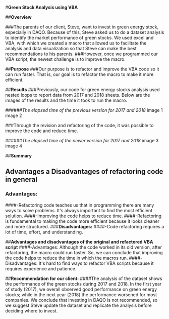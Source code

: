 #**Green Stock Analysis using VBA**
 
##**Overview**

###The parents of our client, Steve, want to invest in green energy stock, especially in DAQO. Because of this, Steve asked us to do a dataset analysis to identify the market performance of green stocks. We used excel and VBA, with which we created a macro that allowed us to facilitate the analysis and data visualization so that Steve can make the best recommendations to his parents.
###However, once we programmed our VBA script, the newest challenge is to improve the macro.

##**Purpose**
###Our purpose is to refactor and improve the VBA code so it can run faster. That is, our goal is to refactor the macro to make it more efficient.

##**Results**
###Previously, our code for green energy stocks analysis used nested loops to report data from 2017 and 2018 sheets. Below are the images of the results and the time it took to run the macro.

######_The elapsed time of the previous version for 2017 and 2018_
image 1
image 2

###Through the revision and refactoring of the code, it was possible to improve the code and reduce time.

######_The elapsed time of the newer version for 2017 and 2018_
image 3
image 4

##**Summary**

## Advantages a Disadvantages of refactoring code in general
### Advantages:
####-Refactoring code teaches us that in programming there are many ways to solve problems. It's always important to find the most efficient solution.
####-Improving the code helps to reduce time.
####-Refactoring is fundamental to making the code more efficient because it looks cleaner and more structured.
###**Disadvantages:**
####-Code refactoring requires a lot of time, effort, and understanding.

##**Advantages and disadvantages of the original and refactored VBA script**
####-Advantages: Although the code worked in its old version, after refactoring, the macro could run faster. So, we can conclude that improving the code helps to reduce the time in which the macros run.
####-Disadvantages: It's hard to find ways to refactor VBA scripts because it requires experience and patience.

##**Recommendation for our client:**
####The analysis of the dataset shows the performance of the green stocks during 2017 and 2018. In the first year of study (2017), we overall observed good performance on green energy stocks; while in the next year (2018) the performance worsened for most companies.
We conclude that investing in DAQO is not recommended, so we suggest Steve update the dataset and replicate the analysis before deciding where to invest.
